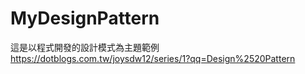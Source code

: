 # MyDesignPattern
這是以程式開發的設計模式為主題範例
https://dotblogs.com.tw/joysdw12/series/1?qq=Design%2520Pattern
